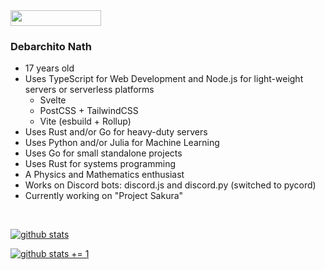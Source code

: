 <img align="botom" src="https://gpvc.arturio.dev/debarchito" width="145px" height="25">

### Debarchito Nath
- 17 years old
- Uses TypeScript for Web Development and Node.js for light-weight servers or serverless platforms
    - Svelte
    - PostCSS + TailwindCSS
    - Vite (esbuild + Rollup)
- Uses Rust and/or Go for heavy-duty servers
- Uses Python and/or Julia for Machine Learning
- Uses Go for small standalone projects
- Uses Rust for systems programming
- A Physics and Mathematics enthusiast
- Works on Discord bots: discord.js and discord.py (switched to pycord) 
- Currently working on "Project Sakura"

<br>

[![github stats](https://github-readme-stats.vercel.app/api?username=debarchito&show_icons=true&theme=dark)](https://github.com/debarchito)

[![github stats += 1](https://github-readme-stats.vercel.app/api/top-langs/?username=debarchito&layout=compact&show_icons=true&theme=dark)](https://github.com/debarchito)
